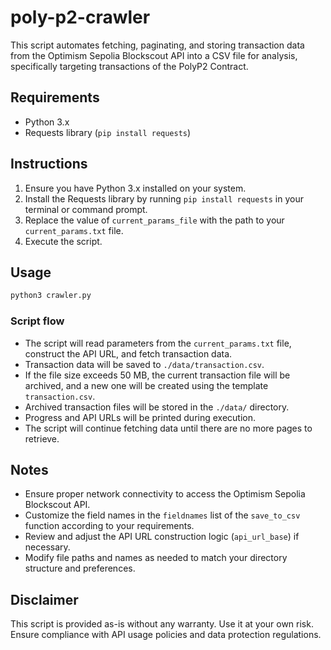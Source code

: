 # poly-p2-crawler

This script automates fetching, paginating, and storing transaction data from the Optimism Sepolia Blockscout API into a CSV file for analysis, specifically targeting transactions of the PolyP2 Contract.

## Requirements

- Python 3.x
- Requests library (`pip install requests`)

## Instructions

1. Ensure you have Python 3.x installed on your system.
2. Install the Requests library by running `pip install requests` in your terminal or command prompt.
3. Replace the value of `current_params_file` with the path to your `current_params.txt` file.
4. Execute the script.

## Usage

``` python
python3 crawler.py
```
### Script flow
- The script will read parameters from the `current_params.txt` file, construct the API URL, and fetch transaction data.
- Transaction data will be saved to `./data/transaction.csv`.
- If the file size exceeds 50 MB, the current transaction file will be archived, and a new one will be created using the template `transaction.csv`.
- Archived transaction files will be stored in the `./data/` directory.
- Progress and API URLs will be printed during execution.
- The script will continue fetching data until there are no more pages to retrieve.

## Notes

- Ensure proper network connectivity to access the Optimism Sepolia Blockscout API.
- Customize the field names in the `fieldnames` list of the `save_to_csv` function according to your requirements.
- Review and adjust the API URL construction logic (`api_url_base`) if necessary.
- Modify file paths and names as needed to match your directory structure and preferences.

## Disclaimer 

This script is provided as-is without any warranty. Use it at your own risk. Ensure compliance with API usage policies and data protection regulations.
